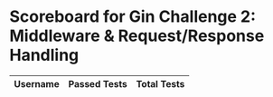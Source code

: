# Scoreboard for Gin Challenge 2: Middleware & Request/Response Handling

| Username   | Passed Tests | Total Tests |
|------------|--------------|-------------| 